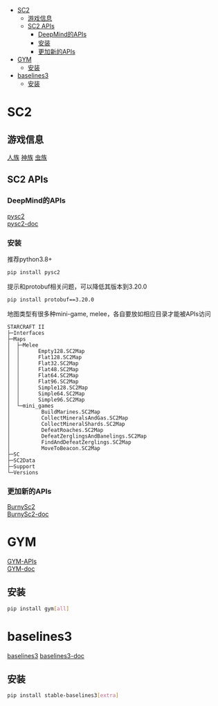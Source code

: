 - [SC2](#sc2)
  - [游戏信息](#游戏信息)
  - [SC2 APIs](#sc2-apis)
    - [DeepMind的APIs](#deepmind的apis)
    - [安装](#安装)
    - [更加新的APIs](#更加新的apis)
- [GYM](#gym)
  - [安装](#安装-1)
- [baselines3](#baselines3)
  - [安装](#安装-2)


# SC2
## 游戏信息
[人族](https://liquipedia.net/starcraft2/Terran_Units_(Legacy_of_the_Void))  
[神族](https://liquipedia.net/starcraft2/Protoss_Units_(Legacy_of_the_Void))  
[虫族](https://liquipedia.net/starcraft2/Zerg_Units_(Legacy_of_the_Void))

## SC2 APIs
### DeepMind的APIs
[pysc2](https://github.com/deepmind/pysc2)  
[pysc2-doc](https://raw.githubusercontent.com/deepmind/pysc2/master/docs/environment.md)



### 安装  
推荐python3.8+
```bash
pip install pysc2
```

提示和protobuf相关问题，可以降低其版本到3.20.0
```bash
pip install protobuf==3.20.0
```

地图类型有很多种mini-game, melee，各自要放如相应目录才能被APIs访问
```
STARCRAFT II  
├─Interfaces
├─Maps
│  ├─Melee  
│  │      Empty128.SC2Map  
│  │      Flat128.SC2Map
│  │      Flat32.SC2Map
│  │      Flat48.SC2Map
│  │      Flat64.SC2Map
│  │      Flat96.SC2Map
│  │      Simple128.SC2Map
│  │      Simple64.SC2Map
│  │      Simple96.SC2Map
│  └─mini_games
│          BuildMarines.SC2Map
│          CollectMineralsAndGas.SC2Map
│          CollectMineralShards.SC2Map
│          DefeatRoaches.SC2Map
│          DefeatZerglingsAndBanelings.SC2Map
│          FindAndDefeatZerglings.SC2Map
│          MoveToBeacon.SC2Map
├─SC
├─SC2Data  
├─Support  
└─Versions
```

### 更加新的APIs

[BurnySc2](https://github.com/BurnySc2/python-sc2)   
[BurnySc2-doc](https://burnysc2.github.io/python-sc2/docs/text_files/introduction.html)

# GYM
[GYM-APIs](https://github.com/openai/gym)  
[GYM-doc](https://www.gymlibrary.dev/)

## 安装

```bash
pip install gym[all]
```


# baselines3

[baselines3](https://github.com/DLR-RM/stable-baselines3)
[baselines3-doc](https://stable-baselines3.readthedocs.io/en/master/)

## 安装
```bash
pip install stable-baselines3[extra]
```
